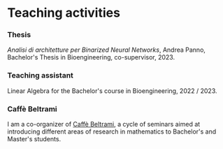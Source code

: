 # Teaching activities

### Thesis

*Analisi di architetture per Binarized Neural Networks*, Andrea Panno, Bachelor's Thesis in Bioengineering, co-supervisor, 2023.


### Teaching assistant

Linear Algebra for the Bachelor's course in Bioengineering, 2022 / 2023.


### Caffè Beltrami

I am a co-organizer of [Caffè Beltrami](https://sites.google.com/view/caffebeltrami/), a cycle of seminars aimed at introducing different areas of research in mathematics to Bachelor's and Master's students.
